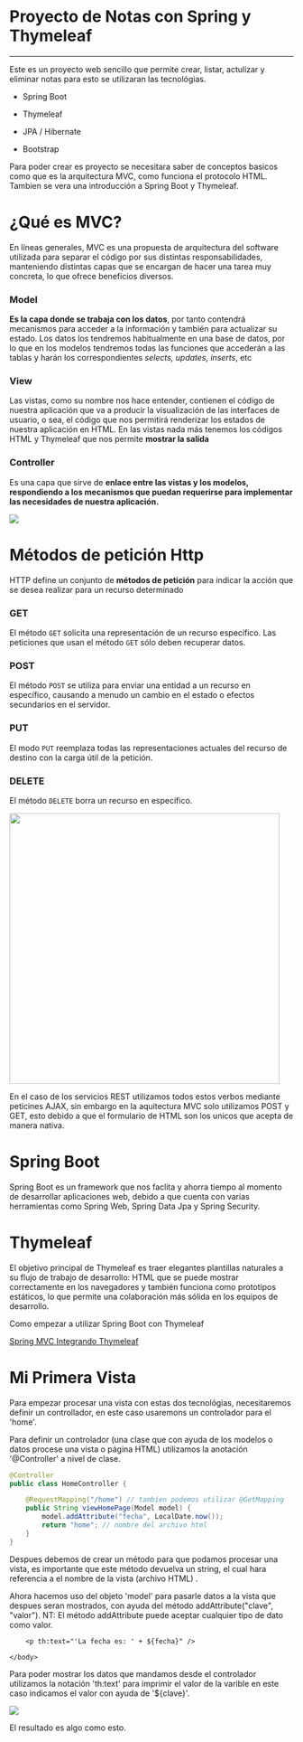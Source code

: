 # Proyecto de Notas con Spring y Thymeleaf

- - -  

Este es un proyecto web sencillo que permite crear, listar, actulizar y eliminar notas para esto se utilizaran las tecnológias.

- Spring Boot

- Thymeleaf

- JPA / Hibernate

- Bootstrap

Para poder crear es proyecto se necesitara saber de conceptos basicos como que es la arquitectura MVC, como funciona el protocolo HTML. Tambien se vera una introducción a Spring Boot y Thymeleaf.

# ¿Qué es MVC?

En líneas generales, MVC es una propuesta de arquitectura del software utilizada para separar el código por sus distintas responsabilidades, manteniendo distintas capas que se encargan de hacer una tarea muy concreta, lo que ofrece beneficios diversos.

### Model

**Es la capa donde se trabaja con los datos**, por tanto contendrá mecanismos para acceder a la información y también para actualizar su estado. Los datos los tendremos habitualmente en una base de datos, por lo que en los modelos tendremos todas las funciones que accederán a las tablas y harán los correspondientes *selects, updates, inserts*, etc

### View

Las vistas, como su nombre nos hace entender, contienen el código de nuestra aplicación que va a producir la visualización de las interfaces de usuario, o sea, el código que nos permitirá renderizar los estados de nuestra aplicación en HTML. En las vistas nada más tenemos los códigos HTML y Thymeleaf que nos permite **mostrar la salida**

### Controller

Es una capa que sirve de **enlace entre las vistas y los modelos, respondiendo a los mecanismos que puedan requerirse para implementar las necesidades de nuestra aplicación.** 

![](http://codingornot.com/wp-content/uploads/2017/10/mvc-modelo-vista-controlador.png)

# Métodos de petición Http

HTTP define un conjunto de **métodos de petición** para indicar la acción que se desea realizar para un recurso determinado

### GET

El método `GET` solicita una representación de un recurso específico. Las peticiones que usan el método `GET` sólo deben recuperar datos.

### POST

El método `POST` se utiliza para enviar una entidad a un recurso en específico, causando a menudo un cambio en el estado o efectos secundarios en el servidor.

### PUT

El modo `PUT` reemplaza todas las representaciones actuales del recurso de destino con la carga útil de la petición.

### DELETE

El método `DELETE` borra un recurso en específico.

<img title="" src="https://joanluk.files.wordpress.com/2015/08/blog-rest_.jpg" alt="" width="479" data-align="center">

En el caso de los servicios REST utilizamos todos estos verbos mediante peticines AJAX, sin embargo en la aquitectura MVC solo utilizamos POST y GET, esto debido a que el formulario de HTML son los unicos que acepta de manera nativa.

# Spring Boot

Spring Boot es un framework que nos faclita y ahorra tiempo al momento de desarrollar aplicaciones web, debido a que cuenta con varias herramientas como Spring Web, Spring Data Jpa y Spring Security.

# Thymeleaf

El objetivo principal de Thymeleaf es traer elegantes plantillas naturales a su flujo de trabajo de desarrollo: HTML que se puede mostrar correctamente en los navegadores y también funciona como prototipos estáticos, lo que permite una colaboración más sólida en los equipos de desarrollo.

Como empezar a utilizar Spring Boot con Thymeleaf

[Spring MVC Integrando Thymeleaf](http://acodigo.blogspot.com/2017/04/spring-mvc-integrando-thymeleaf.html)

# Mi Primera Vista

Para empezar procesar una vista con estas dos tecnológias, necesitaremos definir un controllador, en este caso usaremons un controlador para el 'home'.

Para definir un controlador (una clase que con ayuda de los modelos o datos procese una vista o página HTML) utilizamos la anotación '@Controller' a nivel de clase.

```java
@Controller
public class HomeController {

    @RequestMapping("/home") // tambien podemos utilizar @GetMapping
    public String viewHomePage(Model model) {
        model.addAttribute("fecha", LocalDate.now());
        return "home"; // nombre del archivo html
    }
}
```

Despues debemos de crear un método para que podamos procesar una vista, es importante que este método devuelva un string, el cual hara referencia a el nombre de la vista (archivo HTML) .

Ahora hacemos uso del objeto 'model' para pasarle datos a la vista que despues seran mostrados, con ayuda del método addAttribute("clave", "valor"). NT: El método addAttribute puede aceptar cualquier tipo de dato como valor.

<!DOCTYPE html>

<!DOCTYPE html>

<html xmlns:th="http://www.thymeleaf.org">
    <head>
        <meta charset="UTF-8"/>
        <title>Spring Thymeleaf</title>
    </head>
    <body>
        
        <p th:text="'La fecha es: ' + ${fecha}" />
        
    </body>
</html>

</html>

</html>

Para poder mostrar los datos que mandamos desde el controlador utilizamos la notación 'th:text' para imprimir el valor de la varible en este caso indicamos el valor con ayuda de '${clave}'.

![](https://lh3.googleusercontent.com/-5cLX8Y059nM/WN-gytRKZ-I/AAAAAAAACrE/-JAcQFMd_t8/s1600/image2.png)

El resultado es algo como esto.

